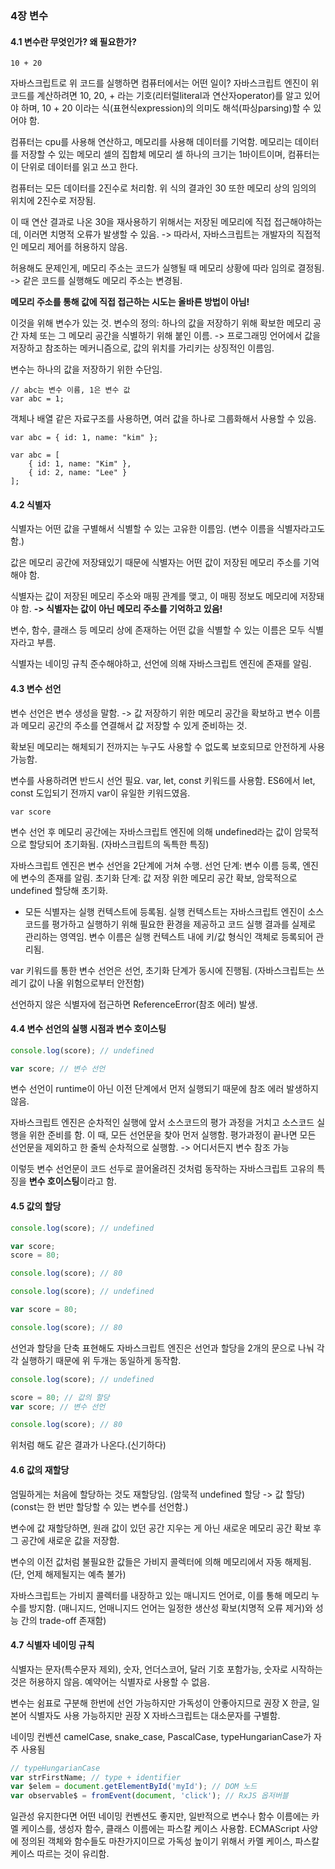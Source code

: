 ### 4장 변수
#### 4.1 변수란 무엇인가? 왜 필요한가?

```
10 + 20
```

자바스크립트로 위 코드를 실행하면 컴퓨터에서는 어떤 일이?
자바스크립트 엔진이 위 코드를 계산하려면 10, 20, + 라는 기호(리터럴literal과 연산자operator)를 알고 있어야 하며,
10 + 20 이라는 식(표현식expression)의 의미도 해석(파싱parsing)할 수 있어야 함.

컴퓨터는 cpu를 사용해 연산하고, 메모리를 사용해 데이터를 기억함.
메모리는 데이터를 저장할 수 있는 메모리 셀의 집합체
메모리 셀 하나의 크기는 1바이트이며, 컴퓨터는 이 단위로 데이터를 읽고 쓰고 한다.

컴퓨터는 모든 데이터를 2진수로 처리함.
위 식의 결과인 30 또한 메모리 상의 임의의 위치에 2진수로 저장됨.

이 때 연산 결과로 나온 30을 재사용하기 위해서는 저장된 메모리에 직접 접근해야하는데,
이러면 치명적 오류가 발생할 수 있음.
-> 따라서, 자바스크립트는 개발자의 직접적인 메모리 제어를 허용하지 않음.

허용해도 문제인게, 메모리 주소는 코드가 실행될 때 메모리 상황에 따라 임의로 결정됨.
-> 같은 코드를 실행해도 메모리 주소는 변경됨.

**메모리 주소를 통해 값에 직접 접근하는 시도는 올바른 방법이 아님!**

이것을 위해 변수가 있는 것.
변수의 정의: 
하나의 값을 저장하기 위해 확보한 메모리 공간 자체 또는 그 메모리 공간을 식별하기 위해 붙인 이름.
-> 프로그래밍 언어에서 값을 저장하고 참조하는 메커니즘으로, 값의 위치를 가리키는 상징적인 이름임.

변수는 하나의 값을 저장하기 위한 수단임.
```
// abc는 변수 이름, 1은 변수 값
var abc = 1;
```
객체나 배열 같은 자료구조를 사용하면, 여러 값을 하나로 그룹화해서 사용할 수 있음.
```
var abc = { id: 1, name: "kim" };

var abc = [
	{ id: 1, name: "Kim" },
    { id: 2, name: "Lee" }
];
```

#### 4.2 식별자
식별자는 어떤 값을 구별해서 식별할 수 있는 고유한 이름임. (변수 이름을 식별자라고도 함.)

값은 메모리 공간에 저장돼있기 때문에 식별자는 어떤 값이 저장된 메모리 주소를 기억해야 함.

식별자는 값이 저장된 메모리 주소와 매핑 관계를 맺고, 이 매핑 정보도 메모리에 저장돼야 함.
**-> 식별자는 값이 아닌 메모리 주소를 기억하고 있음!**

변수, 함수, 클래스 등 메모리 상에 존재하는 어떤 값을 식별할 수 있는 이름은 모두 식별자라고 부름.

식별자는 네이밍 규칙 준수해야하고, 선언에 의해 자바스크립트 엔진에 존재를 알림.

#### 4.3 변수 선언
변수 선언은 변수 생성을 말함.
-> 값 저장하기 위한 메모리 공간을 확보하고 변수 이름과 메모리 공간의 주소를 연결해서 값 저장할 수 있게 준비하는 것.

확보된 메모리는 해체되기 전까지는 누구도 사용할 수 없도록 보호되므로 안전하게 사용 가능함.

변수를 사용하려면 반드시 선언 필요.
var, let, const 키워드를 사용함.
ES6에서 let, const 도입되기 전까지 var이 유일한 키워드였음.

```
var score
```
변수 선언 후 메모리 공간에는 자바스크립트 엔진에 의해 undefined라는 값이 암묵적으로 할당되어 초기화됨. (자바스크립트의 독특한 특징)

자바스크립트 엔진은 변수 선언을 2단계에 거쳐 수행.
선언 단계: 변수 이름 등록, 엔진에 변수의 존재를 알림.
초기화 단계: 값 저장 위한 메모리 공간 확보, 암묵적으로 undefined 할당해 초기화.

- 모든 식별자는 실행 컨텍스트에 등록됨. 실행 컨텍스트는 자바스크립트 엔진이 소스코드를 평가하고 실행하기 위해 필요한 환경을 제공하고 코드 실행 결과를 실제로 관리하는 영역임.
변수 이름은 실행 컨텍스트 내에 키/값 형식인 객체로 등록되어 관리됨.

var 키워드를 통한 변수 선언은 선언, 초기화 단계가 동시에 진행됨.
(자바스크립트는 쓰레기 값이 나올 위험으로부터 안전함)

선언하지 않은 식별자에 접근하면 ReferenceError(참조 에러) 발생.

#### 4.4 변수 선언의 실행 시점과 변수 호이스팅
```javascript
console.log(score); // undefined

var score; // 변수 선언
```
변수 선언이 runtime이 아닌 이전 단계에서 먼저 실행되기 때문에 참조 에러 발생하지 않음.

자바스크립트 엔진은 순차적인 실행에 앞서 소스코드의 평가 과정을 거치고 소스코드 실행을 위한 준비를 함.
이 때, 모든 선언문을 찾아 먼저 실행함.
평가과정이 끝나면 모든 선언문을 제외하고 한 줄씩 순차적으로 실행함.
-> 어디서든지 변수 참조 가능

이렇듯 변수 선언문이 코드 선두로 끌어올려진 것처럼 동작하는 자바스크립트 고유의 특징을 **변수 호이스팅**이라고 함.

#### 4.5 값의 할당

```javascript
console.log(score); // undefined

var score;
score = 80;

console.log(score); // 80
```

```javascript
console.log(score); // undefined

var score = 80;

console.log(score); // 80
```

선언과 할당을 단축 표현해도 자바스크립트 엔진은 선언과 할당을 2개의 문으로 나눠 각각 실행하기 때문에 
위 두개는 동일하게 동작함.

```javascript
console.log(score); // undefined

score = 80; // 값의 할당
var score; // 변수 선언

console.log(score); // 80
```

위처럼 해도 같은 결과가 나온다.(신기하다)

#### 4.6 값의 재할당
엄밀하게는 처음에 할당하는 것도 재할당임. (암묵적 undefined 할당 -> 값 할당)
(const는 한 번만 할당할 수 있는 변수를 선언함.)

변수에 값 재할당하면, 원래 값이 있던 공간 지우는 게 아닌 새로운 메모리 공간 확보 후 그 공간에 새로운 값을 저장함.

변수의 이전 값처럼 불필요한 값들은 가비지 콜렉터에 의해 메모리에서 자동 해제됨. (단, 언제 해제될지는 예측 불가)

자바스크립트는 가비지 콜렉터를 내장하고 있는 매니지드 언어로, 이를 통해 메모리 누수를 방지함.
(매니지드, 언매니지드 언어는 일정한 생산성 확보(치명적 오류 제거)와 성능 간의 trade-off 존재함)

#### 4.7 식별자 네이밍 규칙
식별자는 문자(특수문자 제외), 숫자, 언더스코어, 달러 기호 포함가능, 숫자로 시작하는 것은 허용하지 않음.
예약어는 식별자로 사용할 수 없음.

변수는 쉼표로 구분해 한번에 선언 가능하지만 가독성이 안좋아지므로 권장 X
한글, 일본어 식별자도 사용 가능하지만 권장 X
자바스크립트는 대소문자를 구별함.

네이밍 컨벤션
camelCase, snake_case, PascalCase, typeHungarianCase가 자주 사용됨
```javascript
// typeHungarianCase
var strFirstName; // type + identifier
var $elem = document.getElementById('myId'); // DOM 노드
var observable$ = fromEvent(document, 'click'); // RxJS 옵저버블
```

일관성 유지한다면 어떤 네이밍 컨벤션도 좋지만, 일반적으로 변수나 함수 이름에는 카멜 케이스를,
생성자 함수, 클래스 이름에는 파스칼 케이스 사용함.
ECMAScript 사양에 정의된 객체와 함수들도 마찬가지이므로 가독성 높이기 위해서 카멜 케이스, 파스칼 케이스 따르는 것이 유리함.
